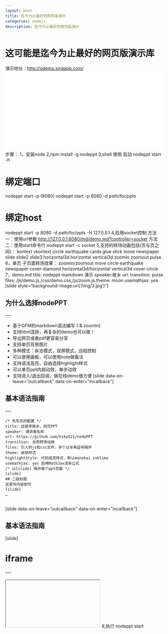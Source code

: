 ```yaml
---
layout: post
title: 迄今为止最好的网页版演示
categories: nodejs
description: 迄今为止最好的网页版演示
---
```


# 这可能是迄今为止最好的网页版演示库
演示地址：http://qdemo.sinaapp.com/
![图片](/assets/images/nodeppt.png)
步骤：
1，安装node
2,npm install -g nodeppt
3,shell 使用
启动
nodeppt start -h
# 绑定端口
nodeppt start -p <port>(8080)
nodeppt start -p 8080 -d path/for/ppts
# 绑定host
nodeppt start -p 8080 -d path/for/ppts -H 127.0.0.1
4,启用socket控制
方法一：使用url参数
http://127.0.0.1:8080/md/demo.md?controller=socket
方法二：使用start命令行
nodeppt start -c socket
5,支持的转场动画包括(页与页之间)：
kontext
vkontext
circle
earthquake
cards
glue
stick
move
newspaper
slide
slide2
slide3
horizontal3d
horizontal
vertical3d
zoomin
zoomout
pulse
6，单页 子页面转场效果：
zoomin/zoomout
move
circle
earthquake
newspaper
cover-diamond
horizontal3d/horizontal
vertical3d
cover-circle
7，demo.md
title: nodeppt markdown 演示
speaker:故乡
url:
transition: pulse
files: /js/demo.js,/css/demo.css,/js/zoom.js
theme: moon
usemathjax: yes
[slide style=”background-image:url(‘/img/3.jpg’)”]
## 为什么选择nodePPT
—-
* 基于GFM的markdown语法编写 {:&.zoomIn}
* 支持html混排，再复杂的demo也可以做！
* 导出网页或者pdf更容易分享
* 支持单页背景图片
* 多种模式：纵览模式，双屏模式，远程控制
* 可以使用画板，可以使用note做备注
* 支持语法高亮，自由选择highlight样式
* 可以单页ppt内部动效，单步动效
* 支持进入/退出回调，做在线demo很方便
[slide data-on-leave=”outcallback” data-on-enter=”incallback”]
## 基本语法指南
—-
<pre><code class=”markdown”>/* 先写总的配置 */
title: 这是李故乡，网页PPT
speaker: 演讲者名称
url: https://github.com/ksky521/nodePPT
transition: 全局转场动效
files: 引入的js和css文件，多个以半角逗号隔开
theme: 皮肤样式
highlightStyle: 代码高亮样式，默认monokai_sublime
usemathjax: yes 启用MathJax渲染公式
/* 以&#91;slide&#93; 隔开每个ppt页面 */
&#91;slide&#93;
## 二级标题
这里写内容即可
&#91;slide&#93;
…
</code>
</pre>
[slide data-on-leave=”outcallback” data-on-enter=”incallback”]
## 基本语法指南
[slide]
# iframe
—-
<iframe data-src=”http://www.baidu.com”></iframe>
8,执行 nodeppt start